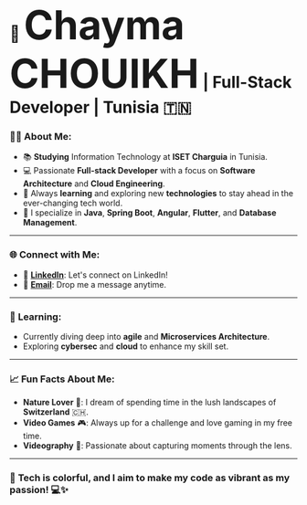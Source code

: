 # 👋 <span style="font-size: 2.5em; font-weight: bold; animation: pulse 1.5s infinite;">**Chayma CHOUIKH**</span> | Full-Stack Developer | Tunisia 🇹🇳

### 👨‍💻 **About Me**:
- 📚 **Studying** Information Technology at **ISET Charguia** in Tunisia.
- 💻 Passionate **Full-stack Developer** with a focus on **Software Architecture** and **Cloud Engineering**.
- 🌱 Always **learning** and exploring new **technologies** to stay ahead in the ever-changing tech world.
- 🔧 I specialize in **Java**, **Spring Boot**, **Angular**, **Flutter**, and **Database Management**.


---

### 🌐 **Connect with Me**:
- 🔗 **[LinkedIn](https://www.linkedin.com/in/chayma-chouikh)**: Let's connect on LinkedIn!
- 📧 **[Email](mailto:shouikhsheimaa@gmail.com)**: Drop me a message anytime.

---

### 🌱 **Learning**:
- Currently diving deep into **agile** and **Microservices Architecture**.
- Exploring **cybersec** and **cloud** to enhance my skill set.



---

### 📈 **Fun Facts About Me**:
- **Nature Lover** 🌳: I dream of spending time in the lush landscapes of **Switzerland** 🇨🇭.
- **Video Games** 🎮: Always up for a challenge and love gaming in my free time.
- **Videography** 🎥: Passionate about capturing moments through the lens.



---

### 🌟 **Tech is colorful**, and I aim to make my code as vibrant as my passion! 💻✨
